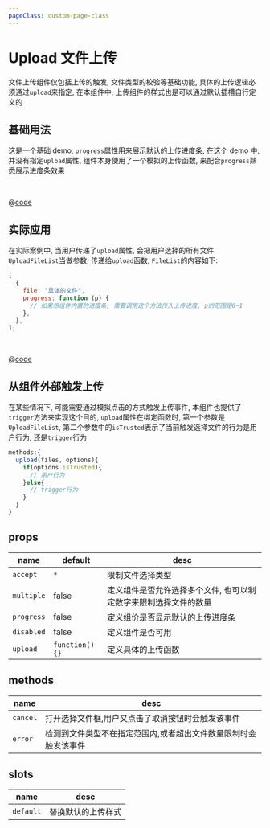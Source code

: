 ```yaml
---
pageClass: custom-page-class
---
```


# Upload 文件上传

文件上传组件仅包括上传的触发, 文件类型的校验等基础功能, 具体的上传逻辑必须通过`upload`来指定, 在本组件中, 上传组件的样式也是可以通过默认插槽自行定义的

## 基础用法

这是一个基础 demo, `progress`属性用来展示默认的上传进度条, 在这个 demo 中, 并没有指定`upload`属性, 组件本身使用了一个模拟的上传函数, 来配合`progress`熟悉展示进度条效果

<br/>

<Upload-Base/>

@[code](../comps/Upload/Base.vue)

## 实际应用

在实际案例中, 当用户传递了`upload`属性, 会把用户选择的所有文件`UploadFileList`当做参数, 传递给`upload`函数, `FileList`的内容如下:

```js
[
  {
    file: "具体的文件",
    progress: function (p) {
      // 如果想组件内置的进度条, 需要调用这个方法传入上传进度, p的范围是0~1
    },
  },
];
```

<br/>

<Upload-Case/>

@[code](../comps/Upload/Case.vue)

## 从组件外部触发上传

在某些情况下, 可能需要通过模拟点击的方式触发上传事件, 本组件也提供了`trigger`方法来实现这个目的, `upload`属性在绑定函数时, 第一个参数是`UploadFileList`, 第二个参数中的`isTrusted`表示了当前触发选择文件的行为是用户行为, 还是`trigger`行为

```js
methods:{
  upload(files, options){
    if(options.isTrusted){
      // 用户行为
    }else{
      // trigger行为
    }
  }
}
```

## props

| name       | default        | desc                                                             |
| ---------- | -------------- | ---------------------------------------------------------------- |
| `accept`   | `*`            | 限制文件选择类型                                                 |
| `multiple` | false          | 定义组件是否允许选择多个文件, 也可以制定数字来限制选择文件的数量 |
| `progress` | false          | 定义组价是否显示默认的上传进度条                                 |
| `disabled` | false          | 定义组件是否可用                                                 |
| `upload`   | `function(){}` | 定义具体的上传函数                                               |

## methods

| name     | desc                                                            |
| -------- | --------------------------------------------------------------- |
| `cancel` | 打开选择文件框,用户又点击了取消按钮时会触发该事件               |
| `error`  | 检测到文件类型不在指定范围内,或者超出文件数量限制时会触发该事件 |

## slots

| name      | desc               |
| --------- | ------------------ |
| `default` | 替换默认的上传样式 |
